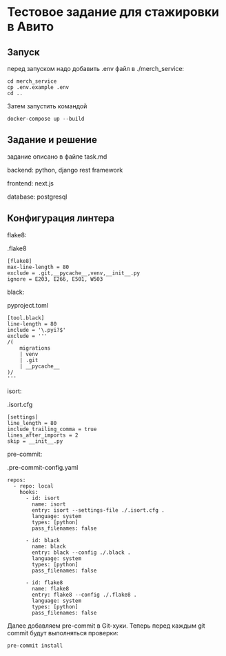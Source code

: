 # Тестовое задание для стажировки в Авито

## Запуск

перед запуском надо добавить .env файл в ./merch_service:
```
cd merch_service
cp .env.example .env
cd ..
```

Затем запустить командой
```
docker-compose up --build
```

## Задание и решение

задание описано в файле task.md

backend: python, django rest framework

frontend: next.js

database: postgresql

## Конфигурация линтера

flake8:

.flake8
```
[flake8]
max-line-length = 80
exclude = .git,__pycache__,venv,__init__.py
ignore = E203, E266, E501, W503
```

black:

pyproject.toml
```
[tool.black]
line-length = 80
include = '\.pyi?$'
exclude = '''
/(
    migrations
    | venv
    | .git
    | __pycache__
)/
'''
```

isort:

.isort.cfg
```
[settings]
line_length = 80
include_trailing_comma = true
lines_after_imports = 2
skip = __init__.py

```

pre-commit:

.pre-commit-config.yaml
```
repos:
  - repo: local
    hooks:
      - id: isort
        name: isort
        entry: isort --settings-file ./.isort.cfg .
        language: system
        types: [python]
        pass_filenames: false

      - id: black
        name: black
        entry: black --config ./.black .
        language: system
        types: [python]
        pass_filenames: false

      - id: flake8
        name: flake8
        entry: flake8 --config ./.flake8 .
        language: system
        types: [python]
        pass_filenames: false
```
Далее добавляем pre-commit в Git-хуки. Теперь перед каждым git commit будут выполняться проверки:
```
pre-commit install
```
